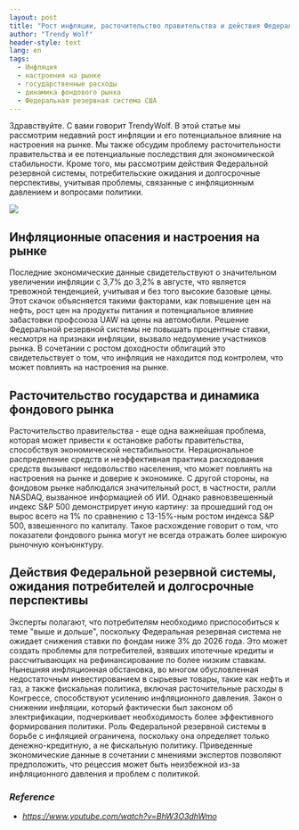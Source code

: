 ```yaml
---
layout: post
title: "Рост инфляции, расточительство правительства и действия Федеральной резервной системы"
author: "Trendy Wolf"
header-style: text
lang: en
tags:
  - Инфляция
  - настроения на рынке
  - государственные расходы
  - динамика фондового рынка
  - Федеральная резервная система США
---
```


Здравствуйте. С вами говорит TrendyWolf. В этой статье мы рассмотрим недавний рост инфляции и его потенциальное влияние на настроения на рынке. Мы также обсудим проблему расточительности правительства и ее потенциальные последствия для экономической стабильности. Кроме того, мы рассмотрим действия Федеральной резервной системы, потребительские ожидания и долгосрочные перспективы, учитывая проблемы, связанные с инфляционным давлением и вопросами политики.

<img
    src="https://i.ytimg.com/vi/BhW3O3dhWmo/hqdefault.jpg"
/>


## Инфляционные опасения и настроения на рынке
Последние экономические данные свидетельствуют о значительном увеличении инфляции с 3,7% до 3,2% в августе, что является тревожной тенденцией, учитывая и без того высокие базовые цены. Этот скачок объясняется такими факторами, как повышение цен на нефть, рост цен на продукты питания и потенциальное влияние забастовки профсоюза UAW на цены на автомобили. Решение Федеральной резервной системы не повышать процентные ставки, несмотря на признаки инфляции, вызвало недоумение участников рынка. В сочетании с ростом доходности облигаций это свидетельствует о том, что инфляция не находится под контролем, что может повлиять на настроения на рынке.

## Расточительство государства и динамика фондового рынка
Расточительство правительства - еще одна важнейшая проблема, которая может привести к остановке работы правительства, способствуя экономической нестабильности. Нерациональное распределение средств и неэффективная практика расходования средств вызывают недовольство населения, что может повлиять на настроения на рынке и доверие к экономике. С другой стороны, на фондовом рынке наблюдался значительный рост, в частности, ралли NASDAQ, вызванное информацией об ИИ. Однако равновзвешенный индекс S&P 500 демонстрирует иную картину: за прошедший год он вырос всего на 1% по сравнению с 13-15%-ным ростом индекса S&P 500, взвешенного по капиталу. Такое расхождение говорит о том, что показатели фондового рынка могут не всегда отражать более широкую рыночную конъюнктуру.

## Действия Федеральной резервной системы, ожидания потребителей и долгосрочные перспективы
Эксперты полагают, что потребителям необходимо приспособиться к теме "выше и дольше", поскольку Федеральная резервная система не ожидает снижения ставки по фондам ниже 3% до 2026 года. Это может создать проблемы для потребителей, взявших ипотечные кредиты и рассчитывающих на рефинансирование по более низким ставкам. Нынешняя инфляционная обстановка, во многом обусловленная недостаточным инвестированием в сырьевые товары, такие как нефть и газ, а также фискальная политика, включая расточительные расходы в Конгрессе, способствуют усилению инфляционного давления. Закон о снижении инфляции, который фактически был законом об электрификации, подчеркивает необходимость более эффективного формирования политики. Роль Федеральной резервной системы в борьбе с инфляцией ограничена, поскольку она определяет только денежно-кредитную, а не фискальную политику. Приведенные экономические данные в сочетании с мнениями экспертов позволяют предположить, что рецессия может быть неизбежной из-за инфляционного давления и проблем с политикой.


### _Reference_
- _https://www.youtube.com/watch?v=BhW3O3dhWmo_

